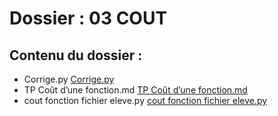 # Dossier : 03 COUT
 
 ## Contenu du dossier : 
- Corrige.py [Corrige.py](./Corrige.py)
- TP Coût d’une fonction.md [TP Coût d’une fonction.md](./TP_Coût_d’une_fonction.md)
- cout fonction fichier eleve.py [cout fonction fichier eleve.py](./cout_fonction_fichier_eleve.py)
